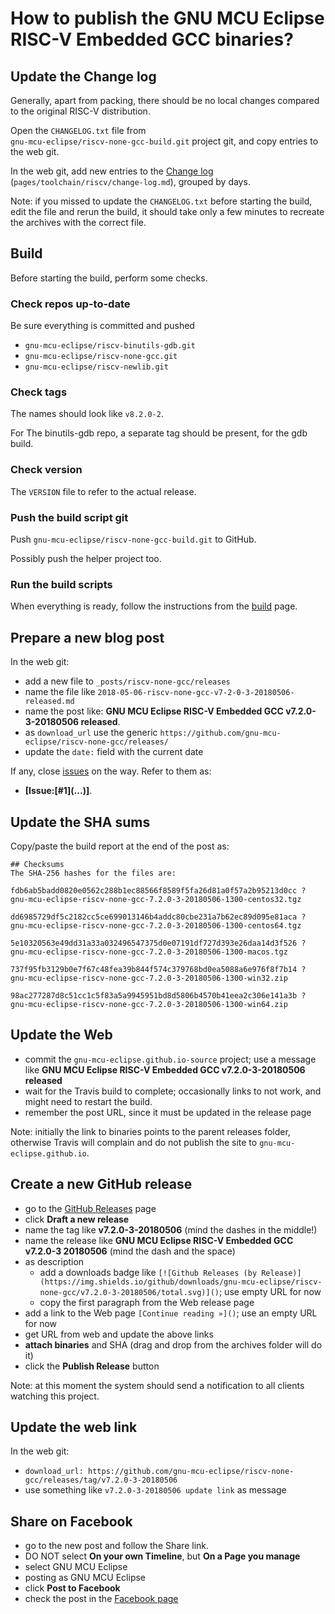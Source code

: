 # How to publish the GNU MCU Eclipse RISC-V Embedded GCC binaries?

## Update the Change log

Generally, apart from packing, there should be no local changes compared 
to the original RISC-V distribution.

Open the `CHANGELOG.txt` file from  
`gnu-mcu-eclipse/riscv-none-gcc-build.git` project git, and copy 
entries to the web git.

In the web git, add new entries to the 
[Change log](https://gnu-mcu-eclipse.github.io/toolchain/riscv/change-log/) 
(`pages/toolchain/riscv/change-log.md`), grouped by days.

Note: if you missed to update the `CHANGELOG.txt` before starting the build, 
edit the file and rerun the build, it should take only a few minutes to 
recreate the archives with the correct file.

## Build

Before starting the build, perform some checks.

### Check repos up-to-date

Be sure everything is committed and pushed

- `gnu-mcu-eclipse/riscv-binutils-gdb.git`
- `gnu-mcu-eclipse/riscv-none-gcc.git`
- `gnu-mcu-eclipse/riscv-newlib.git`

### Check tags

The names should look like `v8.2.0-2`.

For The binutils-gdb repo, a separate tag should be present, for the gdb build.

### Check version

The `VERSION` file to refer to the actual release.

### Push the build script git

Push `gnu-mcu-eclipse/riscv-none-gcc-build.git` to GitHub.

Possibly push the helper project too.

### Run the build scripts

When everything is ready, follow the instructions from the 
[build](https://github.com/gnu-mcu-eclipse/riscv-none-gcc-build/blob/master/README.md) 
page.


## Prepare a new blog post 

In the web git:

- add a new file to `_posts/riscv-none-gcc/releases`
- name the file like `2018-05-06-riscv-none-gcc-v7-2-0-3-20180506-released.md`
- name the post like: **GNU MCU Eclipse RISC-V Embedded GCC v7.2.0-3-20180506 released**.
- as `download_url` use the generic `https://github.com/gnu-mcu-eclipse/riscv-none-gcc/releases/` 
- update the `date:` field with the current date

If any, close [issues](https://github.com/gnu-mcu-eclipse/riscv-none-gcc/issues) 
on the way. Refer to them as:

- **[Issue:\[#1\]\(...\)]**.

## Update the SHA sums

Copy/paste the build report at the end of the post as:

```console
## Checksums
The SHA-256 hashes for the files are:

fdb6ab5badd0820e0562c288b1ec88566f8589f5fa26d81a0f57a2b95213d0cc ?
gnu-mcu-eclipse-riscv-none-gcc-7.2.0-3-20180506-1300-centos32.tgz

dd6985729df5c2182cc5ce699013146b4addc80cbe231a7b62ec89d095e81aca ?
gnu-mcu-eclipse-riscv-none-gcc-7.2.0-3-20180506-1300-centos64.tgz

5e10320563e49dd31a33a032496547375d0e07191df727d393e26daa14d3f526 ?
gnu-mcu-eclipse-riscv-none-gcc-7.2.0-3-20180506-1300-macos.tgz

737f95fb3129b0e7f67c48fea39b844f574c379768bd0ea5088a6e976f8f7b14 ?
gnu-mcu-eclipse-riscv-none-gcc-7.2.0-3-20180506-1300-win32.zip

98ac277287d8c51cc1c5f83a5a9945951bd8d5806b4570b41eea2c306e141a3b ?
gnu-mcu-eclipse-riscv-none-gcc-7.2.0-3-20180506-1300-win64.zip
```

## Update the Web

- commit the `gnu-mcu-eclipse.github.io-source` project; use a message 
like **GNU MCU Eclipse RISC-V Embedded GCC v7.2.0-3-20180506 released**
- wait for the Travis build to complete; occasionally links to not work,
 and might need to restart the build.
- remember the post URL, since it must be updated in the release page

Note: initially the link to binaries points to the parent releases folder, 
otherwise Travis will complain and do not publish the site to 
`gnu-mcu-eclipse.github.io`.

## Create a new GitHub release

- go to the [GitHub Releases](https://github.com/gnu-mcu-eclipse/riscv-none-gcc/releases) page
- click **Draft a new release**
- name the tag like **v7.2.0-3-20180506** (mind the dashes in the middle!)
- name the release like **GNU MCU Eclipse RISC-V Embedded GCC v7.2.0-3 20180506** 
(mind the dash and the space)
- as description
  - add a downloads badge like `[![Github Releases (by Release)](https://img.shields.io/github/downloads/gnu-mcu-eclipse/riscv-none-gcc/v7.2.0-3-20180506/total.svg)]()`; use empty URL for now
  - copy the first paragraph from the Web release page
- add a link to the Web page `[Continue reading »]()`; use an empty URL for now
- get URL from web and update the above links
- **attach binaries** and SHA (drag and drop from the archives folder will do it)
- click the **Publish Release** button

Note: at this moment the system should send a notification to all clients watching this project.

## Update the web link 

In the web git:

- `download_url: https://github.com/gnu-mcu-eclipse/riscv-none-gcc/releases/tag/v7.2.0-3-20180506`
- use something like `v7.2.0-3-20180506 update link` as message

## Share on Facebook

- go to the new post and follow the Share link.
- DO NOT select **On your own Timeline**, but **On a Page you manage**
- select GNU MCU Eclipse
- posting as GNU MCU Eclipse
- click **Post to Facebook**
- check the post in the [Facebook page](https://www.facebook.com/gnu-mcu-eclipse)

